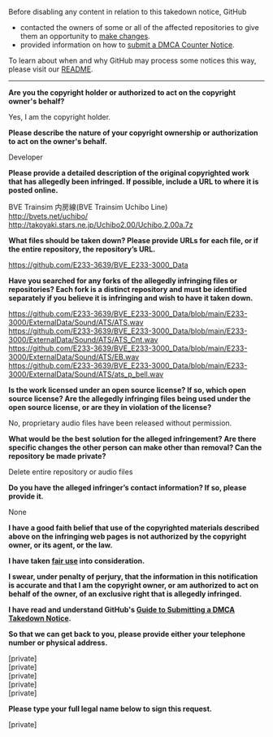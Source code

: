 Before disabling any content in relation to this takedown notice, GitHub
- contacted the owners of some or all of the affected repositories to give them an opportunity to [make changes](https://docs.github.com/en/github/site-policy/dmca-takedown-policy#a-how-does-this-actually-work).
- provided information on how to [submit a DMCA Counter Notice](https://docs.github.com/en/articles/guide-to-submitting-a-dmca-counter-notice).

To learn about when and why GitHub may process some notices this way, please visit our [README](https://github.com/github/dmca/blob/master/README.md).

---

**Are you the copyright holder or authorized to act on the copyright owner's behalf?**

Yes, I am the copyright holder.

**Please describe the nature of your copyright ownership or authorization to act on the owner's behalf.**

Developer

**Please provide a detailed description of the original copyrighted work that has allegedly been infringed. If possible, include a URL to where it is posted online.**

BVE Trainsim 内房線(BVE Trainsim Uchibo Line)  
http://bvets.net/uchibo/  
http://takoyaki.stars.ne.jp/Uchibo2.00/Uchibo.2.00a.7z

**What files should be taken down? Please provide URLs for each file, or if the entire repository, the repository’s URL.**

https://github.com/E233-3639/BVE_E233-3000_Data

**Have you searched for any forks of the allegedly infringing files or repositories? Each fork is a distinct repository and must be identified separately if you believe it is infringing and wish to have it taken down.**

https://github.com/E233-3639/BVE_E233-3000_Data/blob/main/E233-3000/ExternalData/Sound/ATS/ATS.wav  
https://github.com/E233-3639/BVE_E233-3000_Data/blob/main/E233-3000/ExternalData/Sound/ATS/ATS_Cnt.wav  
https://github.com/E233-3639/BVE_E233-3000_Data/blob/main/E233-3000/ExternalData/Sound/ATS/EB.wav  
https://github.com/E233-3639/BVE_E233-3000_Data/blob/main/E233-3000/ExternalData/Sound/ATS/ats_p_bell.wav

**Is the work licensed under an open source license? If so, which open source license? Are the allegedly infringing files being used under the open source license, or are they in violation of the license?**

No, proprietary audio files have been released without permission.

**What would be the best solution for the alleged infringement? Are there specific changes the other person can make other than removal? Can the repository be made private?**

Delete entire repository or audio files

**Do you have the alleged infringer’s contact information? If so, please provide it.**

None

**I have a good faith belief that use of the copyrighted materials described above on the infringing web pages is not authorized by the copyright owner, or its agent, or the law.**

**I have taken <a href="https://www.lumendatabase.org/topics/22">fair use</a> into consideration.**

**I swear, under penalty of perjury, that the information in this notification is accurate and that I am the copyright owner, or am authorized to act on behalf of the owner, of an exclusive right that is allegedly infringed.**

**I have read and understand GitHub's <a href="https://docs.github.com/articles/guide-to-submitting-a-dmca-takedown-notice/">Guide to Submitting a DMCA Takedown Notice</a>.**

**So that we can get back to you, please provide either your telephone number or physical address.**

[private]  
[private]  
[private]  
[private]  
[private]

**Please type your full legal name below to sign this request.**

[private]
